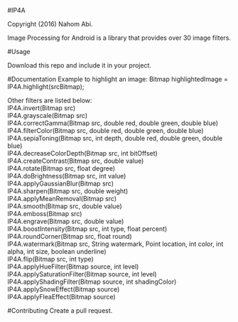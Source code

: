 #IP4A

Copyright (2016) Nahom Abi.

Image Processing for Android is a library that provides over 30 image filters.

#Usage

Download this repo and include it in your project.

#Documentation
Example to highlight an image:
Bitmap highlightedImage = IP4A.highlight(srcBitmap);

Other filters are listed below: </br>
IP4A.invert(Bitmap src) </br>
IP4A.grayscale(Bitmap src) </br>
IP4A.correctGamma(Bitmap src, double red, double green, double blue)</br>
IP4A.filterColor(Bitmap src, double red, double green, double blue)</br>
IP4A.sepiaToning(Bitmap src, int depth, double red, double green, double blue)</br>
IP4A.decreaseColorDepth(Bitmap src, int bitOffset)</br>
IP4A.createContrast(Bitmap src, double value)</br>
IP4A.rotate(Bitmap src, float degree)</br>
IP4A.doBrightness(Bitmap src, int value)</br>
IP4A.applyGaussianBlur(Bitmap src)</br>
IP4A.sharpen(Bitmap src, double weight)</br>
IP4A.applyMeanRemoval(Bitmap src)</br>
IP4A.smooth(Bitmap src, double value)</br>
IP4A.emboss(Bitmap src)</br>
IP4A.engrave(Bitmap src, double value)</br>
IP4A.boostIntensity(Bitmap src, int type, float percent)</br>
IP4A.roundCorner(Bitmap src, float round)</br>
IP4A.watermark(Bitmap src, String watermark, Point location, int color, int alpha, int size, boolean underline)</br>
IP4A.flip(Bitmap src, int type)</br>
IP4A.applyHueFilter(Bitmap source, int level)</br>
IP4A.applySaturationFilter(Bitmap source, int level)</br>
IP4A.applyShadingFilter(Bitmap source, int shadingColor)</br>
IP4A.applySnowEffect(Bitmap source)</br>
IP4A.applyFleaEffect(Bitmap source)</br>

#Contributing
Create a pull request.
